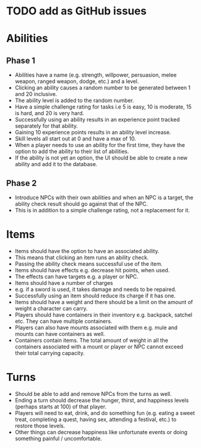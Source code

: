 # TODO add as GitHub issues
# Abilities
## Phase 1
* Abilities have a name (e.g. strength, willpower, persuasion, melee weapon, ranged weapon, dodge, etc.) and a level.
* Clicking an ability causes a random number to be generated between 1 and 20 inclusive.
* The ability level is added to the random number.
* Have a simple challenge rating for tasks i.e 5 is easy, 10 is moderate, 15 is hard, and 20 is very hard.
* Successfully using an ability results in an experience point tracked separately for that ability.
* Gaining 10 experience points results in an ability level increase.
* Skill levels all start out at 0 and have a max of 10.
* When a player needs to use an ability for the first time, they have the option to add the ability to their list of abilities.
* If the ability is not yet an option, the UI should be able to create a new ability and add it to the database.
## Phase 2
* Introduce NPCs with their own abilities and when an NPC is a target, the ability check result should go against that of the NPC.
* This is in addition to a simple challenge rating, not a replacement for it.
# Items
* Items should have the option to have an associated ability.
* This means that clicking an item runs an ability check.
* Passing the ability check means successful use of the item.
* Items should have effects e.g. decrease hit points,  when used.
* The effects can have targets e.g. a player or NPC.
* Items should have a number of charges
* e.g. if a sword is used, it takes damage and needs to be repaired.
* Successfully using an item should reduce its charge if it has one.
* Items should have a weight and there should be a limit on the amount of weight a character can carry.
* Players should have containers in their inventory e.g. backpack, satchel etc. They can have multiple containers.
* Players can also have mounts associated with them e.g. mule and mounts can have containers as well.
* Containers contain items. The total amount of weight in all the containers associated with a mount or player or NPC cannot exceed their total carrying capacity.
# Turns
* Should be able to add and remove NPCs from the turns as well.
* Ending a turn should decrease the hunger, thirst, and happiness levels (perhaps starts at 100) of that player.
* Players will need to eat, drink, and do something fun (e.g. eating a sweet treat, completing a quest, having sex, attending a festival, etc.) to restore those levels.
* Other things can decrease happiness like unfortunate events or doing something painful / uncomfortable.
